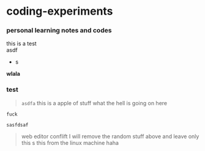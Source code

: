 # coding-experiments
### personal learning notes and codes
this is a test  
asdf  
* s  

**wlala**

### test
> `asdfa` this is a apple of stuff
> what the hell is going on here


 ```
 fuck
 ```

`sasfdsaf` 

> web editor conflift
>I will remove the random stuff above and leave only this s
> this from the linux machine haha
